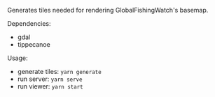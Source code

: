 Generates tiles needed for rendering GlobalFishingWatch's basemap.

Dependencies:
- gdal
- tippecanoe

Usage:

- generate tiles: `yarn generate`
- run server: `yarn serve`
- run viewer: `yarn start`
